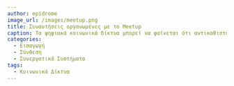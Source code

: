 ```yaml
---
author: epidrome
image_url: /images/meetup.png
title: Συναντήσεις οργανωμένες με το Meetup
caption: Τα ψηφιακά κοινωνικά δίκτυα μπορεί να φαίνεται ότι αντικαθιστούν τα πραγματικά, αλλά υπάρχουν και περιπτώσεις όπου τα ψηφιακά εργαλεία απλά διευκολύνουν τις πραγματικές συναντήσεις ομάδων που αυτό-οργανώνονται δυναμικά γύρω από έναν κοινό σκοπό ή ένα κοινό ενδιαφέρον. Η πρακτική αυτή μειώνει την ανάγκη για μεγάλες, διαχρονικά σταθερές, ιεραρχικές οργανώσεις.
categories:
  - Εισαγωγή
  - Σύνθεση
  - Συνεργατικά Συστήματα
tags:
  - Κοινωνικά Δίκτυα
---
```

